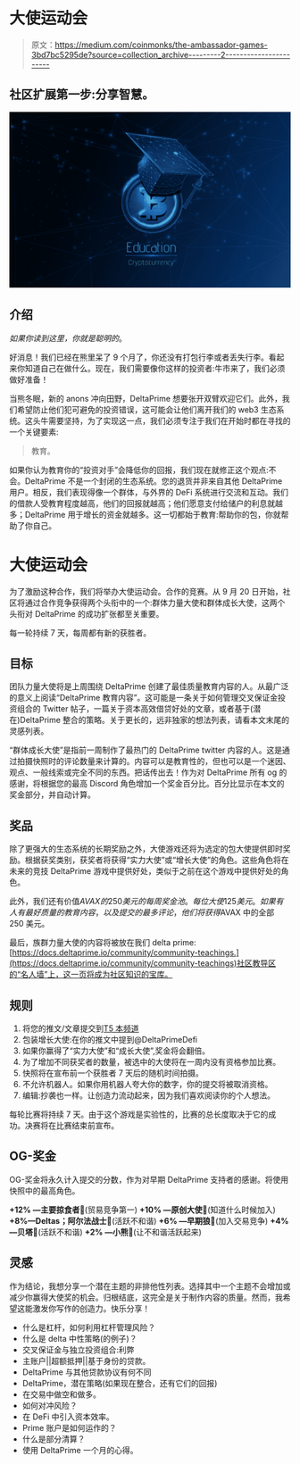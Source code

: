 # 大使运动会

> 原文：<https://medium.com/coinmonks/the-ambassador-games-3bd7bc5295de?source=collection_archive---------2----------------------->

## 社区扩展第一步:分享智慧。

![](img/a686e7695ec7c063540f830a1278735f.png)

## 介绍

*如果你读到这里，你就是聪明的*。

好消息！我们已经在熊里呆了 9 个月了，你还没有打包行李或者丢失行李。看起来你知道自己在做什么。现在，我们需要像你这样的投资者:牛市来了，我们必须做好准备！

当熊冬眠，新的 anons 冲向田野，DeltaPrime 想要张开双臂欢迎它们。此外，我们希望防止他们犯可避免的投资错误，这可能会让他们离开我们的 web3 生态系统。这头牛需要坚持，为了实现这一点，我们必须专注于我们在开始时都在寻找的一个关键要素:

> 教育。

如果你认为教育你的“投资对手”会降低你的回报，我们现在就修正这个观点:不会。DeltaPrime 不是一个封闭的生态系统。您的退货并非来自其他 DeltaPrime 用户。相反，我们表现得像一个群体，与外界的 DeFi 系统进行交流和互动。我们的借款人受教育程度越高，他们的回报就越高；他们愿意支付给储户的利息就越多；DeltaPrime 用于增长的资金就越多。这一切都始于教育:帮助你的包，你就帮助了你自己。

# **大使运动会**

为了激励这种合作，我们将举办大使运动会。合作的竞赛。从 9 月 20 日开始，社区将通过合作竞争获得两个头衔中的一个:群体力量大使和群体成长大使，这两个头衔对 DeltaPrime 的成功扩张都至关重要。

每一轮持续 7 天，每周都有新的获胜者。

## **目标**

团队力量大使将是上周围绕 DeltaPrime 创建了最佳质量教育内容的人。从最广泛的意义上阅读“DeltaPrime 教育内容”。这可能是一条关于如何管理交叉保证金投资组合的 Twitter 帖子，一篇关于资本高效借贷好处的文章，或者基于(潜在)DeltaPrime 整合的策略。关于更长的，远非独家的想法列表，请看本文末尾的灵感列表。

“群体成长大使”是指前一周制作了最热门的 DeltaPrime twitter 内容的人。这是通过拍摄快照时的评论数量来计算的。内容可以是教育性的，但也可以是一个迷因、观点、一般线索或完全不同的东西。把话传出去！作为对 DeltaPrime 所有 og 的感谢，将根据您的最高 Discord 角色增加一个奖金百分比。百分比显示在本文的奖金部分，并自动计算。

## **奖品**

除了更强大的生态系统的长期奖励之外，大使游戏还将为选定的包大使提供即时奖励。根据获奖类别，获奖者将获得“实力大使”或“增长大使”的角色。这些角色将在未来的竞技 DeltaPrime 游戏中提供好处，类似于之前在这个游戏中提供好处的角色。

此外，我们还有价值$AVAX 的 250 美元的每周奖金池。每位大使 125 美元。如果有人有最好质量的教育内容，以及提交的最多评论，他们将获得$AVAX 中的全部 250 美元。

最后，族群力量大使的内容将被放在我们 delta prime:[https://docs.deltaprime.io/community/community-teachings.](https://docs.deltaprime.io/community/community-teachings)社区教导区的“名人墙”上，这一页将成为社区知识的宝库。

## **规则**

1.  将您的推文/文章提交到[T5 本频道 ](https://discord.gg/4efkpywuN9)
2.  包装增长大使:在你的推文中提到@DeltaPrimeDefi
3.  如果你赢得了“实力大使”和“成长大使”,奖金将会翻倍。
4.  为了增加不同获奖者的数量，被选中的大使将在一周内没有资格参加比赛。
5.  快照将在宣布前一个获胜者 7 天后的随机时间拍摄。
6.  不允许机器人。如果你用机器人夸大你的数字，你的提交将被取消资格。
7.  编辑:抄袭也一样。让创造力流动起来，因为我们喜欢阅读你的个人想法。

每轮比赛将持续 7 天。由于这个游戏是实验性的，比赛的总长度取决于它的成功。决赛将在比赛结束前宣布。

## **OG-奖金**

OG-奖金将永久计入提交的分数，作为对早期 DeltaPrime 支持者的感谢。将使用快照中的最高角色。

**+12% —主要掠食者🐺**(贸易竞争第一)
**+10% —原创大使🐺**(知道什么时候加入)
**+8%—Deltas；阿尔法战士🐺**(活跃不和谐)
**+6% —早期狼🐺**(加入交易竞争)
**+4% —贝塔🐺**(活跃不和谐)
**+2% —小熊🐺**(让不和谐活跃起来)

## **灵感**

作为结论，我想分享一个潜在主题的非排他性列表。选择其中一个主题不会增加或减少你赢得大使奖的机会。归根结底，这完全是关于制作内容的质量。然而，我希望这能激发你写作的创造力。快乐分享！

*   什么是杠杆，如何利用杠杆管理风险？
*   什么是 delta 中性策略(的例子)？
*   交叉保证金与独立投资组合:利弊
*   主账户||超额抵押||基于身份的贷款。
*   DeltaPrime 与其他贷款协议有何不同
*   DeltaPrime，潜在策略(如果现在整合，还有它们的回报)
*   在交易中做空和做多。
*   如何对冲风险？
*   在 DeFi 中引入资本效率。
*   Prime 账户是如何运作的？
*   什么是部分清算？
*   使用 DeltaPrime 一个月的心得。